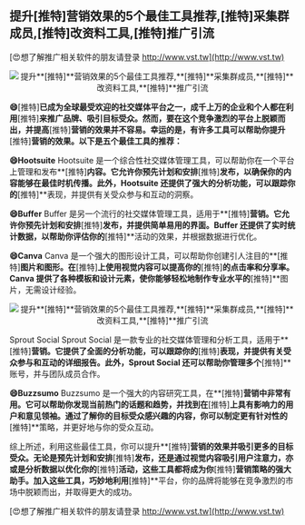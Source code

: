 ## **提升**[推特]**营销效果的5个最佳工具推荐,**[推特]**采集群成员,**[推特]**改资料工具,**[推特]**推广引流**

[😍想了解推广相关软件的朋友请登录 http://www.vst.tw](http://www.vst.tw)

 <center><img src="https://vst.tw/MP4/tuiguang/png/6.png" alt="提升**[推特]**营销效果的5个最佳工具推荐,**[推特]**采集群成员,**[推特]**改资料工具,**[推特]**推广引流"></center>

**😄**[推特]**已成为全球最受欢迎的社交媒体平台之一，成千上万的企业和个人都在利用**[推特]**来推广品牌、吸引目标受众。然而，要在这个竞争激烈的平台上脱颖而出，并提高**[推特]**营销的效果并不容易。幸运的是，有许多工具可以帮助你提升**[推特]**营销的效果。以下是五个最佳工具的推荐：**

**😄Hootsuite**
Hootsuite 是一个综合性社交媒体管理工具，可以帮助你在一个平台上管理和发布**[推特]**内容。它允许你预先计划和安排**[推特]**发布，以确保你的内容能够在最佳时机传播。此外，Hootsuite 还提供了强大的分析功能，可以跟踪你的**[推特]**表现，并提供有关受众参与和互动的洞察。

**😄Buffer**
Buffer 是另一个流行的社交媒体管理工具，适用于**[推特]**营销。它允许你预先计划和安排**[推特]**发布，并提供简单易用的界面。Buffer 还提供了实时统计数据，以帮助你评估你的**[推特]**活动的效果，并根据数据进行优化。

**😄Canva**
Canva 是一个强大的图形设计工具，可以帮助你创建引人注目的**[推特]**图片和图形。在**[推特]**上使用视觉内容可以提高你的**[推特]**的点击率和分享率。Canva 提供了各种模板和设计元素，使你能够轻松地制作专业水平的**[推特]**图片，无需设计经验。

 <center><img src="https://vst.tw/MP4/tuiguang/png/5.png" alt="提升**[推特]**营销效果的5个最佳工具推荐,**[推特]**采集群成员,**[推特]**改资料工具,**[推特]**推广引流"></center>

Sprout Social
Sprout Social 是一款专业的社交媒体管理和分析工具，适用于**[推特]**营销。它提供了全面的分析功能，可以跟踪你的**[推特]**表现，并提供有关受众参与和互动的详细报告。此外，Sprout Social 还可以帮助你管理多个**[推特]**账号，并与团队成员合作。

**😄Buzzsumo**
Buzzsumo 是一个强大的内容研究工具，在**[推特]**营销中非常有用。它可以帮助你发现当前热门的话题和趋势，并找到在**[推特]**上具有影响力的用户和意见领袖。通过了解你的目标受众感兴趣的内容，你可以制定更有针对性的**[推特]**策略，并更好地与你的受众互动。

综上所述，利用这些最佳工具，你可以提升**[推特]**营销的效果并吸引更多的目标受众。无论是预先计划和安排**[推特]**发布，还是通过视觉内容吸引用户注意力，亦或是分析数据以优化你的**[推特]**活动，这些工具都将成为你**[推特]**营销策略的强大助手。加入这些工具，巧妙地利用**[推特]**平台，你的品牌将能够在竞争激烈的市场中脱颖而出，并取得更大的成功。

[😍想了解推广相关软件的朋友请登录 http://www.vst.tw](http://www.vst.tw)



